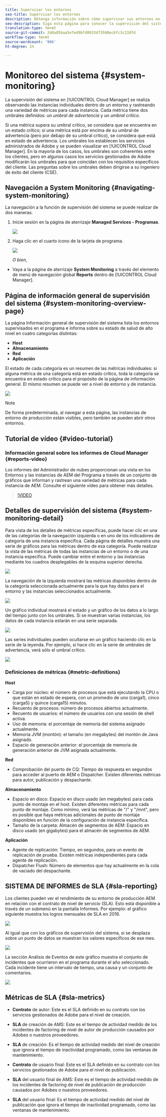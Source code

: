 ```yaml
---
title: Supervisar los entornos
seo-title: Supervisar los entornos
description: Obtenga información sobre cómo supervisar sus entornos en Cloud Manager
seo-description: Siga esta página para conocer la supervisión del sistema en el Administrador de nube, que se realiza observando las instancias individuales dentro de un entorno y rastreando una variedad de métricas para cada instancia.
translation-type: tm+mt
source-git-commit: 2dda85baa5e7ed9bfd8933df3580ec6fc3c210fd
workflow-type: tm+mt
source-wordcount: '966'
ht-degree: 1%

---
```



# Monitoreo del sistema {#system-monitoring}

La supervisión del sistema en [!UICONTROL Cloud Manager] se realiza observando las instancias individuales dentro de un entorno y rastreando una variedad de métricas para cada instancia. Cada métrica tiene dos umbrales definidos: un *umbral de advertencia* y un *umbral crítico*.

Si una métrica supera su umbral crítico, se considera que se encuentra en un estado crítico; si una métrica está por encima de su umbral de advertencia (pero por debajo de su umbral crítico), se considera que está en estado de advertencia. Los umbrales los establecen los servicios administrados de Adobe y se pueden visualizar en [!UICONTROL Cloud Manager]. En la mayoría de los casos, los umbrales son coherentes entre los clientes, pero en algunos casos los servicios gestionados de Adobe modificarán los umbrales para que coincidan con los requisitos específicos del cliente. Las preguntas sobre los umbrales deben dirigirse a su ingeniero de éxito del cliente (CSE).

## Navegación a System Monitoring {#navigating-system-monitoring}

La navegación a la función de supervisión del sistema se puede realizar de dos maneras.

1. Inicie sesión en la página de aterrizaje **Managed Services - Programas**.

   ![](assets/ProgramLanding.png)

1. Haga clic en el cuarto icono de la tarjeta de programa.

   ![](assets/first-timea1.png)

   *O bien*,

* Vaya a la página de aterrizaje **System Monitoring** a través del elemento de menú de navegación global **Reports** dentro de [!UICONTROL Cloud Manager].


## Página de información general de supervisión del sistema {#system-monitoring-overview-page}

La página Información general de supervisión del sistema lista los entornos supervisados en el programa e informa sobre su estado de salud de alto nivel en cuatro categorías distintas:

* **Host**
* **Almacenamiento**
* **Red**
* **Aplicación**

El estado de cada categoría es un resumen de las métricas individuales: si alguna métrica de una categoría está en estado crítico, toda la categoría se encuentra en estado crítico para el propósito de la página de información general. El mismo resumen se puede ver a nivel de entorno y de instancia.

![](assets/System-Monitoring-Reports.png)

>[!NOTE]
>
>De forma predeterminada, al navegar a esta página, las instancias de entorno de producción están visibles, pero también se pueden abrir otros entornos.

## Tutorial de vídeo {#video-tutorial}

### Información general sobre los informes de Cloud Manager {#reports-video}

Los informes del Administrador de nubes proporcionan una vista en los Entornos y las instancias de AEM del Programa a través de un conjunto de gráficos que informan y rastrean una variedad de métricas para cada instancia de AEM.
Consulte el siguiente vídeo para obtener más detalles.

>[!VIDEO](https://video.tv.adobe.com/v/26315/)

## Detalles de supervisión del sistema {#system-monitoring-detail}

Para vista de los detalles de métricas específicas, puede hacer clic en una de las categorías de la navegación izquierda o en uno de los indicadores de categoría de una instancia específica. Cada página de detalles muestra una serie de gráficos para las métricas dentro de esa categoría. Puede realizar la vista de las métricas de todas las instancias de un entorno o de una instancia específica. Puede cambiar entre el entorno y las instancias mediante los cuadros desplegables de la esquina superior derecha.

![](assets/System_Monitoring1.png)

La navegación de la izquierda mostrará las métricas disponibles dentro de la categoría seleccionada actualmente para la que hay datos para el entorno y las instancias seleccionados actualmente.

![](assets/System_Monitoring2.png)

Un gráfico individual mostrará el estado y un gráfico de los datos a lo largo del tiempo junto con los umbrales. Si se muestran varias instancias, los datos de cada instancia estarán en una serie separada.

![](assets/Monitoring_Graphs1.png)

Las series individuales pueden ocultarse en un gráfico haciendo clic en la serie de la leyenda.
Por ejemplo, si hace clic en la serie de umbrales de advertencia, verá sólo el umbral crítico.

![](assets/Monitoring_Graphs2.png)

### Definiciones de métricas {#metric-definitions}

**Host**

* Carga por núcleo: el número de procesos que está ejecutando la CPU o que están en estado de espera, con un promedio de uno (carga1), cinco (carga5) y quince (carga15) minutos.
* Recuento de procesos: número de procesos abiertos actualmente.
* Recuento de usuarios: el número de usuarios con una sesión de shell activa.
* Uso de memoria: el porcentaje de memoria del sistema asignado actualmente.
* Memoria JVM (montón): el tamaño (en megabytes) del montón de Java asignado.
* Espacio de generación anterior: el porcentaje de memoria de generación anterior de JVM asignada actualmente.

**Red**

* Comprobación del puerto de CQ: Tiempo de respuesta en segundos para acceder al puerto de AEM o Dispatcher. Existen diferentes métricas para autor, publicación y despachante.

**Almacenamiento**

* Espacio en disco: Espacio en disco usado (en megabytes) para cada punto de montaje en el host. Existen diferentes métricas para cada punto de montaje. Como mínimo, verá las métricas de &quot;/&quot; y &quot;/mnt&quot;, pero es posible que haya métricas adicionales de punto de montaje disponibles en función de la configuración de instancia específica.
* Tamaño de la carpeta: Almacén de segmentos de AEM: Espacio en disco usado (en gigabytes) para el almacén de segmentos de AEM.

**Aplicación**

* Agente de replicación: Tiempo, en segundos, para un evento de replicación de prueba. Existen métricas independientes para cada agente de replicación.
* Dispatcher Flush: Número de elementos que hay actualmente en la cola de vaciado del despachante.

## SISTEMA DE INFORMES de SLA {#sla-reporting}

Los clientes pueden ver el rendimiento de su entorno de producción AEM en relación con el contrato de nivel de servicio (SLA). Esto está disponible a través de un submenú en la pantalla Informes.
Por ejemplo: el gráfico siguiente muestra los logros mensuales de SLA en 2018.

![](assets/SLA-Reports-one.png)

Al igual que con los gráficos de supervisión del sistema, si se desplaza sobre un punto de datos se muestran los valores específicos de ese mes.

![](assets/SLA-Reports-two.png)

La sección Análisis de Eventos de este gráfico muestra el conjunto de incidentes que ocurrieron en el programa durante el año seleccionado. Cada incidente tiene un intervalo de tiempo, una causa y un conjunto de comentarios.

![](assets/sla-reporting3.png)

## Métricas de SLA {#sla-metrics}

* **Contrato** de autor: Este es el SLA definido en su contrato con los servicios gestionados de Adobe para el nivel de creación.

* **SLA** de creación de AMS: Este es el tiempo de actividad medido de los incidentes de factoring de nivel de autor de producción causados por Adobes o nuestros proveedores.

* **SLA** de creación: Es el tiempo de actividad medido del nivel de creación que ignora el tiempo de inactividad programado, como las ventanas de mantenimiento.

* **Contrato** de usuario final: Este es el SLA definido en su contrato con los servicios gestionados de Adobe para el nivel de publicación.

* **SLA** del usuario final de AMS: Este es el tiempo de actividad medido de los incidentes de factoring de nivel de publicación de producción causados por Adobes o nuestros proveedores.

* **SLA** del usuario final: Es el tiempo de actividad medido del nivel de publicación que ignora el tiempo de inactividad programado, como las ventanas de mantenimiento.